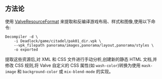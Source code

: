 
## 方法论

使用 [ValveResourceFormat](https://github.com/ValveResourceFormat/ValveResourceFormat) 来提取和反编译游戏布局、样式和图像,使用以下命令:

```
Decompiler -d \
	-i Deadlock/game/citadel/pak01_dir.vpk \
	--vpk_filepath panorama/images,panorama/layout,panorama/styles \
	-o exported
```

提取这些资源后,对 XML 和 CSS 文件进行手动分析,创建新的静态 HTML 文档,并修改 CSS 规则,将 Valve 自定义的 CSS 属性(如 `wash-color`)转换为使用 `mask-image` 和 `background-color` 或 `mix-blend-mode` 的实现。
